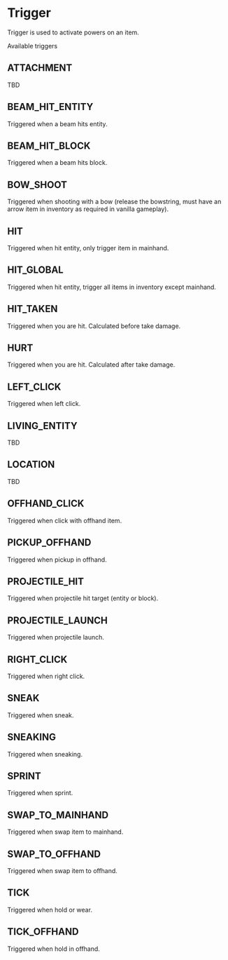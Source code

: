 # Trigger

Trigger is used to activate powers on an item.

Available triggers

## ATTACHMENT

TBD

## BEAM_HIT_ENTITY

Triggered when a beam hits entity.

## BEAM_HIT_BLOCK

Triggered when a beam hits block.

## BOW_SHOOT

Triggered when shooting with a bow (release the bowstring, must have an arrow item in inventory as required in vanilla gameplay).

## HIT

Triggered when hit entity, only trigger item in mainhand.

## HIT_GLOBAL

Triggered when hit entity, trigger all items in inventory except mainhand.

## HIT_TAKEN

Triggered when you are hit. Calculated before take damage.

## HURT

Triggered when you are hit. Calculated after take damage.

## LEFT_CLICK

Triggered when left click.

## LIVING_ENTITY

TBD

## LOCATION

TBD

## OFFHAND_CLICK

Triggered when click with offhand item.

## PICKUP_OFFHAND

Triggered when pickup in offhand.

## PROJECTILE_HIT

Triggered when projectile hit target (entity or block).

## PROJECTILE_LAUNCH

Triggered when projectile launch.

## RIGHT_CLICK

Triggered when right click.

## SNEAK

Triggered when sneak.

## SNEAKING

Triggered when sneaking.

## SPRINT

Triggered when sprint.

## SWAP_TO_MAINHAND

Triggered when swap item to mainhand.

## SWAP_TO_OFFHAND

Triggered when swap item to offhand.

## TICK

Triggered when hold or wear.

## TICK_OFFHAND

Triggered when hold in offhand.
